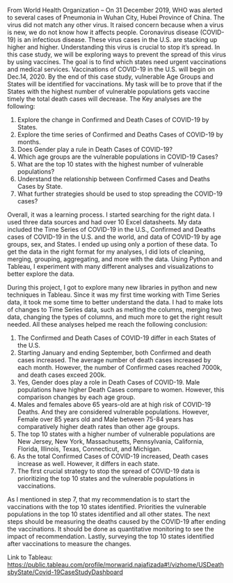From World Health Organization – On 31 December 2019, WHO was alerted to several cases of Pneumonia in Wuhan City, Hubei Province of China. The virus did not match any other virus. It raised concern because when a virus is new, we do not know how it affects people. Coronavirus disease (COVID-19) is an infectious disease. These virus cases in the U.S. are stacking up higher and higher. Understanding this virus is crucial to stop it’s spread. In this case study, we will be exploring ways to prevent the spread of this virus by using vaccines. The goal is to find which states need urgent vaccinations and medical services. Vaccinations of COVID-19 in the U.S. will begin on Dec.14, 2020. By the end of this case study, vulnerable Age Groups and States will be identified for vaccinations. My task will be to prove that if the States with the highest number of vulnerable populations gets vaccine timely the total death cases will decrease. The Key analyses are the following:

1.	Explore the change in Confirmed and Death Cases of COVID-19 by States.
2.	Explore the time series of Confirmed and Deaths Cases of COVID-19 by months.
3.	Does Gender play a rule in Death Cases of COVID-19?
4.	Which age groups are the vulnerable populations in COVID-19 Cases?
5.	What are the top 10 states with the highest number of vulnerable populations?
6.	Understand the relationship between Confirmed Cases and Deaths Cases by State.
7.	What further strategies should be used to stop spreading the COVID-19 cases?

Overall, it was a learning process. I started searching for the right data. I used three data sources and had over 10 Excel datasheets. My data included the Time Series of COVID-19 in the U.S., Confirmed and Deaths cases of COVID-19 in the U.S. and the world, and data of COVID-19 by age groups, sex, and States. I ended up using only a portion of these data. To get the data in the right format for my analyses, I did lots of cleaning, merging, grouping, aggregating, and more with the data. Using Python and Tableau, I experiment with many different analyses and visualizations to better explore the data. 

During this project, I got to explore many new libraries in python and new techniques in Tableau. Since it was my first time working with Time Series data, it took me some time to better understand the data. I had to make lots of changes to Time Series data, such as melting the columns, merging two data, changing the types of columns, and much more to get the right result needed. All these analyses helped me reach the following conclusion:


1.	The Confirmed and Death Cases of COVID-19 differ in each States of the U.S.
2.	Starting January and ending September, both Confirmed and death cases increased. The average number of death cases increased by each month. However, the number of Confirmed cases reached 7000k, and death cases exceed 200k.
3.	Yes, Gender does play a role in Death Cases of COVID-19. Male populations have higher Death Cases compare to women. However, this comparison changes by each age group.
4.	Males and females above 65 years-old are at high risk of COVID-19 Deaths. And they are considered vulnerable populations. However, Female over 85 years old and Male between 75-84 years has comparatively higher death rates than other age groups. 
5.	The top 10 states with a higher number of vulnerable populations are New Jersey, New York, Massachusetts, Pennsylvania, California, Florida, Illinois, Texas, Connecticut, and Michigan.
6.	As the total Confirmed Cases of COVID-19 increased, Death cases increase as well. However, it differs in each state.
7.	The first crucial strategy to stop the spread of COVID-19 data is prioritizing the top 10 states and the vulnerable populations in vaccinations. 


As I mentioned in step 7, that my recommendation is to start the vaccinations with the top 10 states identified. Priorities the vulnerable populations in the top 10 states identified and all other states. The next steps should be measuring the deaths caused by the COVID-19 after ending the vaccinations. It should be done as quantitative monitoring to see the impact of recommendation. Lastly, surveying the top 10 states identified after vaccinations to measure the changes.  

Link to Tableau: https://public.tableau.com/profile/morwarid.najafizada#!/vizhome/USDeathsbyState/Covid-19CaseStudyDashboard

